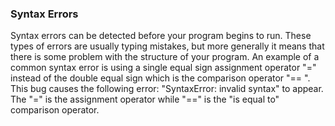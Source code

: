 ### Syntax Errors

Syntax errors can be detected before your program begins to run. These types of errors are usually typing mistakes, but more generally it means that there is some problem with the structure of your program.  An example of a common syntax error is using a single equal sign assignment operator "=" instead of the double equal sign which is the comparison operator "== ". 
This bug causes the following error: "SyntaxError: invalid syntax" to appear. 
The "=" is the assignment operator while "==" is the "is equal to" comparison operator.
